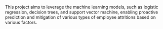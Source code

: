 This project aims to leverage the machine learning models, such as logistic regression, decision trees, and support vector machine, enabling proactive prediction and mitigation of various types of employee attritions based on various factors.
